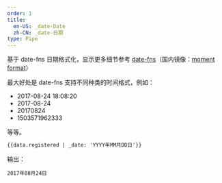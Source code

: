 ```yaml
---
order: 1
title:
  en-US: _date-Date
  zh-CN: _date-日期
type: Pipe
---
```


基于 date-fns 日期格式化，显示更多细节参考 [date-fns](https://date-fns.org/v1.29.0/docs/format)（国内镜像：[moment format](http://momentjs.cn/docs/#/displaying/format/)）

最大好处是 date-fns 支持不同种类的时间格式，例如：

+ 2017-08-24 18:08:20
+ 2017-08-24
+ 20170824
+ 1503571962333

等等。

```html
{{data.registered | _date: 'YYYY年MM月DD日'}}
```

输出：

```
2017年08月24日
```
